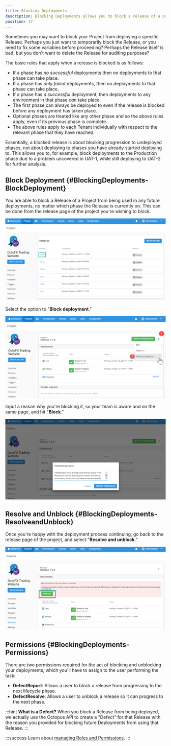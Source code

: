 ```yaml
---
title: Blocking Deployments
description: Blocking Deployments allows you to block a release of a project from being used in any future deployments.
position: 17
---
```


Sometimes you may want to block your Project from deploying a specific Release. Perhaps you just want to temporarily block the Release, or you need to fix some variables before proceeding? Perhaps the Release itself is bad, but you don't want to delete the Release for auditing purposes?

The basic rules that apply when a release is blocked is as follows:
- If a phase has _no successful_ deployments then _no_ deployments to that phase can take place.
- If a phase has _only failed_ deployments, then _no_ deployments to that phase can take place.
- If a phase has _a successful_ deployment, then deployments to any environment in that phase _can_ take place.
- The first phase can always be deployed to even if the release is blocked before any deployment has taken place.
- Optional phases are treated like any other phase and so the above rules apply, even if its previous phase is complete.
- The above rules apply to each Tenant individually with respect to the relevant phase that they have reached.

Essentially, a blocked release is about blocking progression to undeployed phases, not about deploying to phases you have already started deploying to. This allows you to, for example, block deployments to the Production phase due to a problem uncovered in UAT-1, while still deploying to UAT-2 for further analysis.

## Block Deployment {#BlockingDeployments-BlockDeployment}

You are able to block a Release of a Project from being used in any future deployments, no matter which phase the Release is currently on. This can be done from the release page of the project you're wishing to block.

![](images/5865856.png)

Select the option to "**Block deployment**."

![](images/5865857.png)

Input a reason why you're blocking it, so your team is aware and on the same page, and hit "**Block**."

![](images/5865858.png)

## Resolve and Unblock {#BlockingDeployments-ResolveandUnblock}

Once you're happy with the deployment process continuing, go back to the release page of the project, and select "**Resolve and unblock**."

![](images/5865859.png)

## Permissions {#BlockingDeployments-Permissions}

There are two permissions required for the act of blocking and unblocking your deployments, which you'll have to assign to the user performing the task:

- **DefectReport**: Allows a user to block a release from progressing to the next lifecycle phase.
- **DefectResolve**: Allows a user to unblock a release so it can progress to the next phase.

:::hint
**What is a Defect?**
When you block a Release from being deployed, we actually use the Octopus API to create a "Defect" for that Release with the reason you provided for blocking future Deployments from using that Release.
:::

:::success
Learn about [managing Roles and Permissions](/docs/administration/managing-users-and-teams/user-roles.md).
:::

